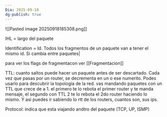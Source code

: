 ```yaml
---
Dia: 2025-09-18
dg-publish: true
---
```

![[Pasted image 20250918185308.png]]

IHL = largo del paquete 

Identification = Id. Todos los fragmentos de un paquete van a tener el mismo id. Si cambia entre paquetes|

para ver los flags de fragmentacon ver [[Fragmentacion]]

TTL: cuanto saltos puede hacer un paquete antes de ser descartado. Cada vez que pasas por un router, se decrementa en un o ese numerito. Podes usarlo para descubrir la topologia de la red. vas mandando paquetes con un TTL que crece de a 1. el primero te lo rebota el primer router y te manda mensaje, el segundo con TTL 2 te lo rebota el 2do router haciendo lo mismo. Y asi puedes ir sabiendo lo rtt de los routers, cuantos son, sus ips.

Protocol: indica que esta viajando andtro del paquete (TCP, UP, ISMP)
